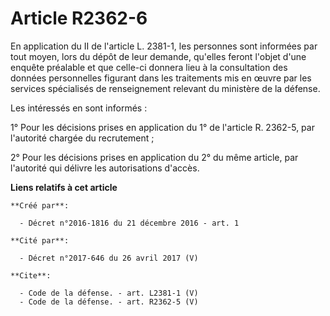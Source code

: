 # Article R2362-6

En application du II de l'article L. 2381-1, les personnes sont informées par tout moyen, lors du dépôt de leur demande,
qu'elles feront l'objet d'une enquête préalable et que celle-ci donnera lieu à la consultation des données personnelles
figurant dans les traitements mis en œuvre par les services spécialisés de renseignement relevant du ministère de la
défense. 

Les intéressés en sont informés : 

1° Pour les décisions prises en application du 1° de l'article R. 2362-5, par l'autorité chargée du recrutement ; 

2° Pour les décisions prises en application du 2° du même article, par l'autorité qui délivre les autorisations d'accès.

**Liens relatifs à cet article**

	**Créé par**:

	  - Décret n°2016-1816 du 21 décembre 2016 - art. 1

	**Cité par**:

	  - Décret n°2017-646 du 26 avril 2017 (V)

	**Cite**:

	  - Code de la défense. - art. L2381-1 (V)
	  - Code de la défense. - art. R2362-5 (V)
